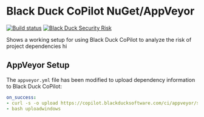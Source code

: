 # Black Duck CoPilot NuGet/AppVeyor

[![Build status](https://ci.appveyor.com/api/projects/status/6968j1og6kvx06xt/branch/master?svg=true)](https://ci.appveyor.com/project/BlackDuckCoPilot/example-nuget-appveyor/branch/master) [![Black Duck Security Risk](https://copilot.blackducksoftware.com/github/repos/BlackDuckCoPilot/example-nuget-appveyor/branches/master/badge-risk.svg)](https://copilot.blackducksoftware.com/github/repos/BlackDuckCoPilot/example-nuget-appveyor/branches/master)

Shows a working setup for using Black Duck CoPilot to analyze the risk of project dependencies
hi

## AppVeyor Setup
The `appveyor.yml` file has been modified to upload dependency information to Black Duck CoPilot:

```yaml
on_success:
- curl -s -o upload https://copilot.blackducksoftware.com/ci/appveyor/scripts/upload
- bash uploadwindows
```
